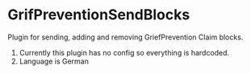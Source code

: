 # GrifPreventionSendBlocks

Plugin for sending, adding and removing GriefPrevention Claim blocks.
1. Currently this plugin has no config so everything is hardcoded.
2. Language is German
